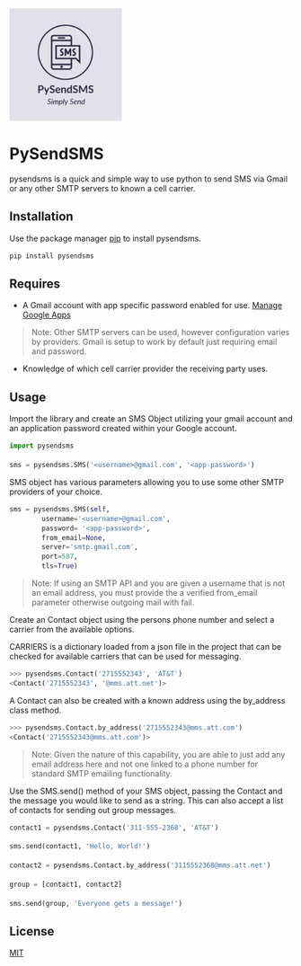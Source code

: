 <img width="200" alt="portfolio_view" src="https://github.com/aaronpierce/pysendsms/blob/master/resources/PySendSMS.png">  

# PySendSMS

pysendsms is a quick and simple way to use python to send SMS via Gmail or any other SMTP servers to known a cell carrier.

## Installation

Use the package manager [pip](https://pypi.org/project/pysendsms) to install pysendsms.

```bash
pip install pysendsms
```

## Requires

 - A Gmail account with app specific password enabled for use. [Manage Google Apps](https://myaccount.google.com/apppasswords)

>  Note: Other SMTP servers can be used, however configuration varies by providers. Gmail is setup to work by default just requiring email and password.

- Knowledge of which cell carrier provider the receiving party uses.

## Usage

Import the library and create an SMS Object utilizing your gmail account and an application password created within your Google account.

```python
import pysendsms

sms = pysendsms.SMS('<username>@gmail.com', '<app-password>')
```
SMS object has various parameters allowing you to use some other SMTP providers of your choice.
```python
sms = pysendsms.SMS(self,
		username='<username>@gmail.com',
		password= '<app-password>',
		from_email=None,
		server='smtp.gmail.com',
		port=587,
		tls=True)
```
>Note: If using an SMTP API and you are given a username that is not an email address, you must provide the a verified from_email parameter otherwise outgoing mail with fail.

Create an Contact object using the persons phone number and select a carrier from the available options.
  
CARRIERS is a dictionary loaded from a json file in the project that can be checked for available carriers that can be used for messaging.
  
```python
>>> pysendsms.Contact('2715552343', 'AT&T')
<Contact('2715552343', '@mms.att.net')>
```
A Contact can also be created with a known address using the by_address class method.
```python
>>> pysendsms.Contact.by_address('2715552343@mms.att.com')
<Contact('2715552343@mms.att.com')>
```
>Note: Given the nature of this capability, you are able to just add any email address here and not one linked to a phone number for standard SMTP emailing functionality.


Use the SMS.send() method of your SMS object, passing the Contact and the message you would like to send as a string. This can also accept a list of contacts for sending out group messages.
```python
contact1 = pysendsms.Contact('311-555-2368', 'AT&T')

sms.send(contact1, 'Hello, World!')

contact2 = pysendsms.Contact.by_address('3115552368@mms.att.net')

group = [contact1, contact2]

sms.send(group, 'Everyone gets a message!')
```

## License
  
[MIT](https://choosealicense.com/licenses/mit/)
